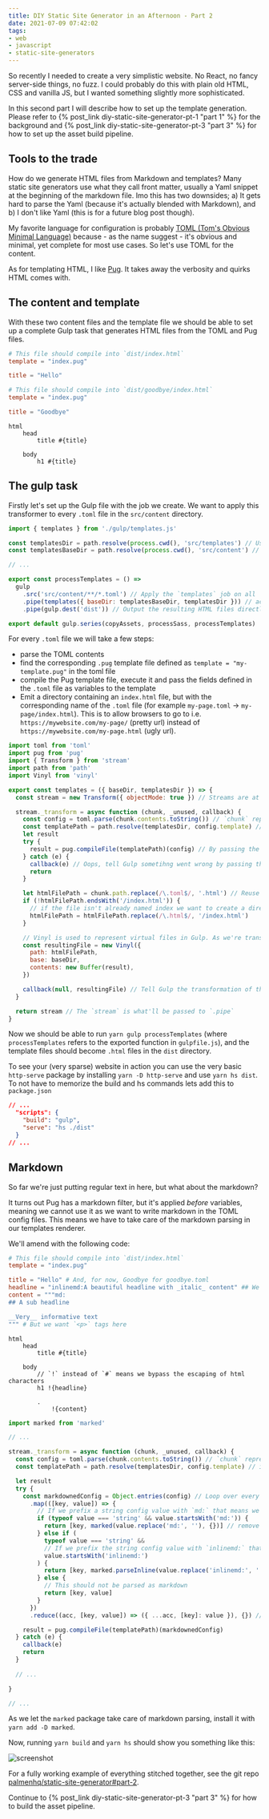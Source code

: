 ```yaml
---
title: DIY Static Site Generator in an Afternoon - Part 2
date: 2021-07-09 07:42:02
tags:
- web
- javascript
- static-site-generators
---
```


So recently I needed to create a very simplistic website. No React, no fancy server-side things, no fuzz. I could probably do this with plain old HTML, CSS and vanilla JS, but I wanted something slightly more sophisticated.

In this second part I will describe how to set up the template generation. Please refer to  {% post_link diy-static-site-generator-pt-1 "part 1" %} for the background and {% post_link diy-static-site-generator-pt-3 "part 3" %} for how to set up the asset build pipeline.

## Tools to the trade

How do we generate HTML files from Markdown and templates? Many static site generators use what they call front matter, usually a Yaml snippet at the beginning of the markdown file. Imo this has two downsides; a) It gets hard to parse the Yaml (because it's actually blended with Markdown), and b) I don't like Yaml (this is for a future blog post though).

My favorite language for configuration is probably [TOML (Tom's Obvious Minimal Language)](https://toml.io/en/) because - as the name suggest - it's obvious and minimal, yet complete for most use cases. So let's use TOML for the content.

As for templating HTML, I like [Pug](https://pugjs.org/api/getting-started.html). It takes away the verbosity and quirks HTML comes with.

## The content and template

With these two content files and the template file we should be able to set up a complete Gulp task that generates HTML files from the TOML and Pug files.

```toml src/content/index.toml
# This file should compile into `dist/index.html` 
template = "index.pug"

title = "Hello"
```

```toml src/content/goodbye.toml
# This file should compile into `dist/goodbye/index.html`
template = "index.pug"

title = "Goodbye"
```

```pug src/templates/index.pug
html
    head
        title #{title}

    body
        h1 #{title}
```

## The gulp task

Firstly let's set up the Gulp file with the job we create. We want to apply this transformer to every `.toml` file in the `src/content` directory.

```js gulpfile.js
import { templates } from './gulp/templates.js'

const templatesDir = path.resolve(process.cwd(), 'src/templates') // Used for the `templates` function to know where to look for `index.pug`
const templatesBaseDir = path.resolve(process.cwd(), 'src/content') // Used for the `templates` function to know where the content base is.

// ...

export const processTemplates = () =>
  gulp
    .src('src/content/**/*.toml') // Apply the `templates` job on all `.toml` files in the `src/content` directory
    .pipe(templates({ baseDir: templatesBaseDir, templatesDir })) // actually run the job (we'll get to this part soon)
    .pipe(gulp.dest('dist')) // Output the resulting HTML files directly in the `dist` directory

export default gulp.series(copyAssets, processSass, processTemplates)
```

For every `.toml` file we will take a few steps:

- parse the TOML contents
- find the corresponding `.pug` template file defined as `template = "my-template.pug"` in the toml file
- compile the Pug template file, execute it and pass the fields defined in the `.toml` file as variables to the template
- Emit a directory containing an `index.html` file, but with the corresponding name of the `.toml` file (for example `my-page.toml` -> `my-page/index.html`). This is to allow browsers to go to i.e. `https://mywebsite.com/my-page/` (pretty url) instead of `https://mywebsite.com/my-page.html` (ugly url).

```js gulp/templates.js
import toml from 'toml'
import pug from 'pug'
import { Transform } from 'stream'
import path from 'path'
import Vinyl from 'vinyl'

export const templates = ({ baseDir, templatesDir }) => {
  const stream = new Transform({ objectMode: true }) // Streams are at the heart of Gulp, helping us to transform all the files

  stream._transform = async function (chunk, _unused, callback) {
    const config = toml.parse(chunk.contents.toString()) // `chunk` represents the .toml file we're transforming into a template
    const templatePath = path.resolve(templatesDir, config.template) // inside the TOML file we specify which template file to use
    let result
    try {
      result = pug.compileFile(templatePath)(config) // By passing the config (TOML file) to the template all configuration keys will be available as variables
    } catch (e) {
      callback(e) // Oops, tell Gulp sometihng went wrong by passing the error to the callback
      return
    }

    let htmlFilePath = chunk.path.replace(/\.toml$/, '.html') // Reuse the template's name as the HTML file name
    if (!htmlFilePath.endsWith('/index.html')) {
      // if the file isn't already named index we want to create a directory with an index file to get the pretty URLs
      htmlFilePath = htmlFilePath.replace(/\.html$/, '/index.html')
    }

    // Vinyl is used to represent virtual files in Gulp. As we're transforming the `.toml` file we need to inform Gulp that now we have a `.html` file instead
    const resultingFile = new Vinyl({
      path: htmlFilePath,
      base: baseDir,
      contents: new Buffer(result),
    })

    callback(null, resultingFile) // Tell Gulp the transformation of this file is done. The `.toml` file is now a `.html` file
  }

  return stream // The `stream` is what'll be passed to `.pipe` 
}
```

Now we should be able to run `yarn gulp processTemplates` (where `processTemplates` refers to the exported function in `gulpfile.js`), and the template files should become `.html` files in the `dist` directory.

To see your (very sparse) website in action you can use the very basic `http-serve` package by installing `yarn -D http-serve` and use `yarn hs dist`. To not have to memorize the build and hs commands lets add this to `package.json`

```json package.json
// ...
  "scripts": {
    "build": "gulp",
    "serve": "hs ./dist"
  }
// ...
```

## Markdown

So far we're just putting regular text in here, but what about the markdown?

It turns out Pug has a markdown filter, but it's applied _before_ variables, meaning we cannot use it as we want to write markdown in the TOML config files. This means we have to take care of the markdown parsing in our templates renderer.

We'll amend with the following code:

```toml src/content/index.toml src/content/goodbye.toml
# This file should compile into `dist/index.html`
template = "index.pug"

title = "Hello" # And, for now, Goodbye for goodbye.toml
headline = "inlinemd:A beautiful headline with _italic_ content" ## We don't want markdown to automatically add `<p>` tags here
content = """md:
## A sub headline

__Very__ informative text
""" # But we want `<p>` tags here
```

```pug src/templates/index.pug
html
    head
        title #{title}

    body
        // `!` instead of `#` means we bypass the escaping of html characters
        h1 !{headline}

        .
            !{content}
```

```js gulp/templates.js
import marked from 'marked'

// ...

stream._transform = async function (chunk, _unused, callback) {
  const config = toml.parse(chunk.contents.toString()) // `chunk` represents the .toml file we're transforming into a template
  const templatePath = path.resolve(templatesDir, config.template) // inside the TOML file we specify which template file to use

  let result
  try {
    const markdownedConfig = Object.entries(config) // Loop over every configuration key, as we want to check whether it should be parsed as markdown.
      .map(([key, value]) => {
        // If we prefix a string config value with `md:` that means we want to parse it as markdown
        if (typeof value === 'string' && value.startsWith('md:')) {
          return [key, marked(value.replace('md:', ''), {})] // remove the `md:` prefix and parse the rest as markdown. `.replace` will only replace the first occurrence so no worries if we happen to include `md:` in the actual content
        } else if (
          typeof value === 'string' &&
          // If we prefix the string config value with `inlinemd:` that means we want to parse it as inline markdown
          value.startsWith('inlinemd:')
        ) {
          return [key, marked.parseInline(value.replace('inlinemd:', ''), {})] // same thing as the `md:` prefix, but do it inline
        } else {
          // This should not be parsed as markdown
          return [key, value]
        }
      })
      .reduce((acc, [key, value]) => ({ ...acc, [key]: value }), {}) // Put together the configuration as it was before, but with the parsed markdown

    result = pug.compileFile(templatePath)(markdownedConfig)
  } catch (e) {
    callback(e)
    return
  }
  
  // ...

}

// ...
```

As we let the `marked` package take care of markdown parsing, install it with `yarn add -D marked`.

Now, running `yarn build` and `yarn hs` should show you something like this:

![screenshot](screenshot.png)

For a fully working example of everything stitched together, see the git repo [palmenhq/static-site-generator#part-2](https://github.com/palmenhq/static-site-generator/tree/part-2).

Continue to {% post_link diy-static-site-generator-pt-3 "part 3" %} for how to build the asset pipeline.
